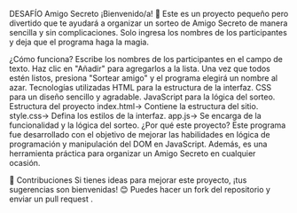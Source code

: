 DESAFÍO Amigo Secreto
¡Bienvenido/a! 👋 Este es un proyecto pequeño pero divertido que te ayudará a organizar un sorteo de Amigo Secreto de manera sencilla y sin complicaciones. Solo ingresa los nombres de los participantes y deja que el programa haga la magia. 

¿Cómo funciona?
Escribe los nombres de los participantes en el campo de texto. 
Haz clic en "Añadir" para agregarlos a la lista. 
Una vez que todos estén listos, presiona "Sortear amigo" y el programa elegirá un nombre al azar.
Tecnologías utilizadas
HTML para la estructura de la interfaz.
CSS para un diseño sencillo y agradable.
JavaScript para la lógica del sorteo.
Estructura del proyecto
index.html→ Contiene la estructura del sitio.
style.css→ Defina los estilos de la interfaz.
app.js→ Se encarga de la funcionalidad y la lógica del sorteo.
¿Por qué este proyecto?
Este programa fue desarrollado con el objetivo de mejorar las habilidades en lógica de programación y manipulación del DOM en JavaScript. Además, es una herramienta práctica para organizar un Amigo Secreto en cualquier ocasión. 

🤝 Contribuciones
Si tienes ideas para mejorar este proyecto, ¡tus sugerencias son bienvenidas! 😊 Puedes hacer un fork del repositorio y enviar un pull request .
